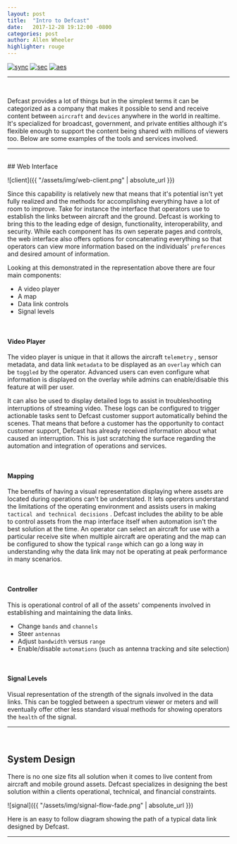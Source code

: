 ```yaml
---
layout: post
title:  "Intro to Defcast"
date:   2017-12-28 19:12:00 -0800
categories: post
author: Allen Wheeler
highlighter: rouge
---
```

[![sync](http://img.shields.io/badge/repository-synced-blue.svg)][sandbox-sync]
[![sec](https://img.shields.io/badge/pgp-secure-green.svg)][page-sec]
[![aes](https://img.shields.io/badge/cipher-sha256-orange.svg)][cipher]

[sandbox-sync]: https://defcast.github.io
[page-sec]: https://sks-keyservers.net/
[cipher]: https://en.wikipedia.org/wiki/Cipher

<hr>
<br>

Defcast provides a lot of things but in the simplest terms it can be categorized as a company that makes it possible to send and receive content between `aircraft` and `devices` anywhere in the world in realtime. It's specialized for broadcast, government, and private entities although it's flexible enough to support the content being shared with millions of viewers too. Below are some examples of the tools and services involved. 

<hr>
<br>
## Web Interface

![client]({{ "/assets/img/web-client.png" | absolute_url }})

Since this capability is relatively new that means that it's potential isn't yet fully realized and the methods for accomplishing everything have a lot of room to improve. Take for instance the interface that operators use to establish the links between aircraft and the ground. Defcast is working to bring this to the leading edge of design, functionality, interoperability, and security. While each component has its own seperate pages and controls, the web interface also offers options for concatenating everything so that operators can view more information based on the individuals' `preferences` and desired amount of information.

Looking at this demonstrated in the representation above there are four main components:

- A video player
- A map
- Data link controls
- Signal levels

<br>

#### Video Player

The video player is unique in that it allows the aircraft `telemetry` ,  sensor metadata, and data link `metadata` to be displayed as an `overlay` which can be `toggled` by the operator. Advanced users can even configure what information is displayed on the overlay while admins can enable/disable this feature at will per user.

It can also be used to display detailed logs to assist in troubleshooting interruptions of streaming video. These logs can be configured to trigger actionable tasks sent to Defcast customer support automatically behind the scenes. That means that before a customer has the opportunity to contact customer support, Defcast has already received information about what caused an interruption. This is just scratching the surface regarding the automation and integration of operations and services.

<br>

#### Mapping

The benefits of having a visual representation displaying where assets are located during operations can't be understated. It lets operators understand the limitations of the operating environment and assists users in making `tactical and technical decisions` .  Defcast includes the ability to be able to control assets from the map interface itself when automation isn't the best solution at the time. An operator can select an aircraft for use with a particular receive site when multiple aircraft are operating and the map can be configured to show the typical `range` which can go a long way in understanding why the data link may not be operating at peak performance in many scenarios.

<br>

#### Controller

This is operational control of all of the assets' compenents involved in establishing and maintaining the data links.

- Change `bands` and `channels`
- Steer `antennas`
- Adjust `bandwidth` versus `range` 
- Enable/disable `automations` (such as antenna tracking and site selection)

<br>

#### Signal Levels

Visual representation of the strength of the signals involved in the data links. This can be toggled between a spectrum viewer or meters and will eventually offer other less standard visual methods for showing operators the `health` of the signal.

<hr>
<br>

## System Design

There is no one size fits all solution when it comes to live content from aircraft and mobile ground assets. Defcast specializes in designing the best solution within a clients operational, technical, and financial constraints. 

![signal]({{ "/assets/img/signal-flow-fade.png" | absolute_url }})

Here is an easy to follow diagram showing the path of a typical data link designed by Defcast.  

<hr>

